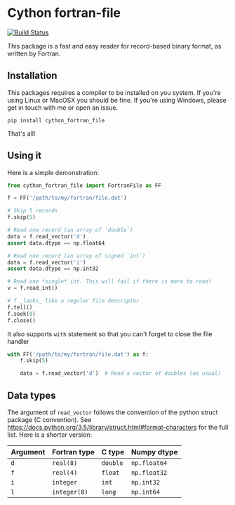# Cython fortran-file

[![Build Status](https://travis-ci.com/cphyc/cython_fortran_file.svg?branch=master)](https://travis-ci.com/cphyc/cython_fortran_file)

This package is a fast and easy reader for record-based binary format, as written by Fortran.

## Installation

This packages requires a compiler to be installed on you system. If you're using Linux or MacOSX you should be fine. If you're using Windows, please get in touch with me or open an issue.
```
pip install cython_fortran_file
```
That's all!

## Using it
Here is a simple demonstration:

```python
from cython_fortran_file import FortranFile as FF

f = FF('/path/to/my/fortran/file.dat')

# Skip 5 records
f.skip(5)

# Read one record (an array of `double`)
data = f.read_vector('d')
assert data.dtype == np.float64

# Read one record (an array of signed `int`)
data = f.read_vector('i')
assert data.dtype == np.int32

# Read one *single* int. This will fail if there is more to read!
v = f.read_int()

# f _looks_ like a regular file descriptor
f.tell()
f.seek(0)
f.close()
```

It also supports `with` statement so that you can't forget to close the file handler
```python
with FF('/path/to/my/fortran/file.dat') as f:
	f.skip(5)

	data = f.read_vector('d')  # Read a vector of doubles (as usual)
```

## Data types

The argument of `read_vector` follows the convention of the python struct package (C convention). See https://docs.python.org/3.5/library/struct.html#format-characters for the full list. Here is a shorter version:

Argument | Fortran type | C type     | Numpy dtype
---------|--------------|------------|--------------
`d`      | `real(8)`    | `double`   | `np.float64`
`f`      | `real(4)`    | `float`    | `np.float32`
`i`      | `integer`    | `int`      | `np.int32`
`l`      | `integer(8)` | `long`     | `np.int64`

